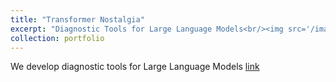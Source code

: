 ```yaml
---
title: "Transformer Nostalgia"
excerpt: "Diagnostic Tools for Large Language Models<br/><img src='/images/repo_images/llama_nostalgia.png' style='width:50%;'>"
collection: portfolio
---
```


We develop diagnostic tools for Large Language Models [link](https://github.com/cesarali/transformer_nostalgia)
